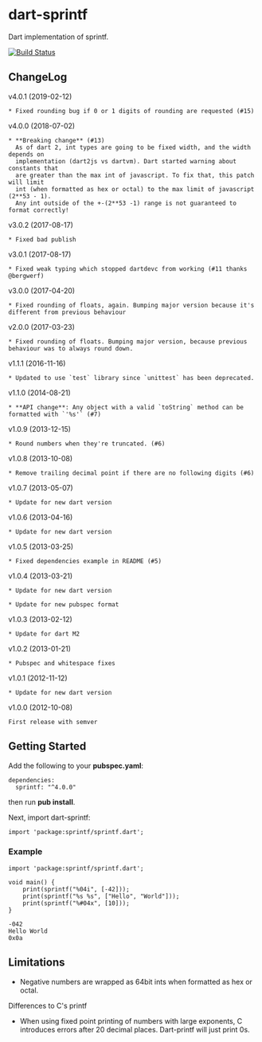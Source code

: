 dart-sprintf
============

Dart implementation of sprintf.

[![Build Status](https://travis-ci.org/Naddiseo/dart-sprintf.svg?branch=master)](https://travis-ci.org/Naddiseo/dart-sprintf/)


ChangeLog
---------

v4.0.1 (2019-02-12)

	* Fixed rounding bug if 0 or 1 digits of rounding are requested (#15)

v4.0.0 (2018-07-02)

	* **Breaking change** (#13)
	  As of dart 2, int types are going to be fixed width, and the width depends on
      implementation (dart2js vs dartvm). Dart started warning about constants that
      are greater than the max int of javascript. To fix that, this patch will limit
      int (when formatted as hex or octal) to the max limit of javascript (2**53 - 1).
      Any int outside of the +-(2**53 -1) range is not guaranteed to format correctly!


v3.0.2 (2017-08-17)

	* Fixed bad publish

v3.0.1 (2017-08-17)

    * Fixed weak typing which stopped dartdevc from working (#11 thanks @bergwerf)

v3.0.0 (2017-04-20)

    * Fixed rounding of floats, again. Bumping major version because it's different from previous behaviour

v2.0.0 (2017-03-23)

    * Fixed rounding of floats. Bumping major version, because previous behaviour was to always round down.

v1.1.1 (2016-11-16)

	* Updated to use `test` library since `unittest` has been deprecated. 

v1.1.0 (2014-08-21)

	* **API change**: Any object with a valid `toString` method can be formatted with `'%s'` (#7)

v1.0.9 (2013-12-15)

	* Round numbers when they're truncated. (#6)

v1.0.8 (2013-10-08)

	* Remove trailing decimal point if there are no following digits (#6)

v1.0.7 (2013-05-07)

	* Update for new dart version

v1.0.6 (2013-04-16)

	* Update for new dart version

v1.0.5 (2013-03-25)

	* Fixed dependencies example in README (#5)

v1.0.4 (2013-03-21)

	* Update for new dart version
	
	* Update for new pubspec format

v1.0.3 (2013-02-12)

	* Update for dart M2

v1.0.2 (2013-01-21)

	* Pubspec and whitespace fixes

v1.0.1 (2012-11-12)

	* Update for new dart version

v1.0.0 (2012-10-08)

	First release with semver

Getting Started
---------------

Add the following to your **pubspec.yaml**:

```
dependencies:
  sprintf: "^4.0.0"
```

then run **pub install**.

Next, import dart-sprintf:

```
import 'package:sprintf/sprintf.dart';
```

### Example
```
import 'package:sprintf/sprintf.dart';

void main() {
	print(sprintf("%04i", [-42]));
	print(sprintf("%s %s", ["Hello", "World"]));
	print(sprintf("%#04x", [10]));
}
```

```
-042
Hello World
0x0a
```

Limitations
-----------

* Negative numbers are wrapped as 64bit ints when formatted as hex or octal.

Differences to C's printf

* When using fixed point printing of numbers with large exponents, C introduces errors after 20 decimal places. Dart-printf will just print 0s.
